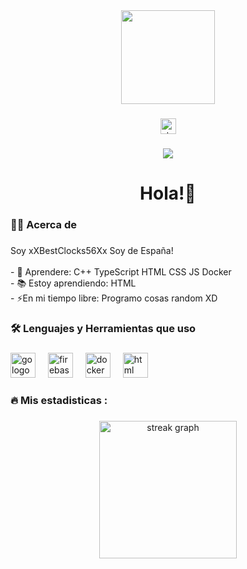 <div align="center">
  <img height="150" src="https://i.pinimg.com/736x/ed/b7/78/edb7786c0cb6aa4476f760ec8a375ab2.jpg"  />
</div>

###

<div align="center">
  <a href="https://stackoverflow.com/users/23679351" target="_blank">
    <img src="https://img.shields.io/static/v1?message=Stackoverflow&logo=stackoverflow&label=&color=FE7A16&logoColor=white&labelColor=&style=for-the-badge" height="25" alt="stackoverflow logo"  />
  </a>
</div>

###

<div align="center">
  <img src="https://visitor-badge.laobi.icu/badge?page_id=xXBestClocks56Xx.xXBestClocks56Xx&"  />
</div>

###

<h1 align="center">Hola!👋</h1>

###

<h3 align="left">👩‍💻  Acerca de</h3>

###

<p align="left">Soy xXBestClocks56Xx Soy de España!<br><br>- 🔭 Aprendere: C++ TypeScript HTML CSS JS Docker<br>- 📚 Estoy aprendiendo: HTML<br>- ⚡En mi tiempo libre: Programo cosas random XD</p>

###

<h3 align="left">🛠 Lenguajes y Herramientas que uso</h3>

###

<div align="left">
  <img src="https://cdn.jsdelivr.net/gh/devicons/devicon/icons/go/go-original-wordmark.svg" height="40" alt="go logo"  />
  <img width="12" />
  <img src="https://cdn.jsdelivr.net/gh/devicons/devicon/icons/firebase/firebase-plain-wordmark.svg" height="40" alt="firebase logo"  />
  <img width="12" />
  <img src="https://cdn.jsdelivr.net/gh/devicons/devicon/icons/docker/docker-plain-wordmark.svg" height="40" alt="docker logo"  />
  <img width="12" />
  <img src="https://cdn.jsdelivr.net/gh/devicons/devicon/icons/html/html-plain-wordmark.svg" height="40" alt="html logo"  />
</div>

###

<h3 align="left">🔥   Mis estadisticas :</h3>

###

<div align="center">
  <img src="https://streak-stats.demolab.com?user=xXBestClocks56Xx&locale=en&mode=daily&theme=dark&hide_border=false&border_radius=5&order=3" height="220" alt="streak graph"  />
</div>

###
